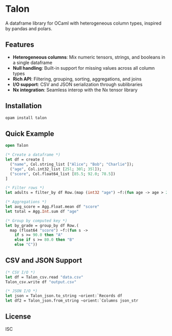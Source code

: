 # Talon

A dataframe library for OCaml with heterogeneous column types, inspired by pandas and polars.

## Features

- **Heterogeneous columns**: Mix numeric tensors, strings, and booleans in a single dataframe
- **Null handling**: Built-in support for missing values across all column types
- **Rich API**: Filtering, grouping, sorting, aggregations, and joins
- **I/O support**: CSV and JSON serialization through sublibraries
- **Nx integration**: Seamless interop with the Nx tensor library

## Installation

```bash
opam install talon
```

## Quick Example

```ocaml
open Talon

(* Create a dataframe *)
let df = create [
  ("name", Col.string_list ["Alice"; "Bob"; "Charlie"]);
  ("age", Col.int32_list [25l; 30l; 35l]);
  ("score", Col.float64_list [85.5; 92.0; 78.5])
]

(* Filter rows *)
let adults = filter_by df Row.(map (int32 "age") ~f:(fun age -> age > 25l))

(* Aggregations *)
let avg_score = Agg.Float.mean df "score"
let total = Agg.Int.sum df "age"

(* Group by computed key *)
let by_grade = group_by df Row.(
  map (float64 "score") ~f:(fun s ->
    if s >= 90.0 then "A" 
    else if s >= 80.0 then "B" 
    else "C"))
```

## CSV and JSON Support

```ocaml
(* CSV I/O *)
let df = Talon_csv.read "data.csv"
Talon_csv.write df "output.csv"

(* JSON I/O *)
let json = Talon_json.to_string ~orient:`Records df
let df2 = Talon_json.from_string ~orient:`Columns json_str
```

## License

ISC